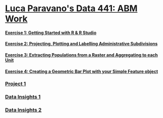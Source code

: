 # [Luca Paravano's Data 441: ABM Work](https://ly-paravano.github.io/ABM/)

#### [Exercise 1: Getting Started with R & R Studio](Exercise1.md)
#### [Exercise 2: Projecting, Plotting and Labelling Administrative Subdivisions](Exercise2.md)
#### [Exercise 3: Extracting Populations from a Raster and Aggregating to each Unit](Exercise3.md)
#### [Exercise 4: Creating a Geometric Bar Plot with your Simple Feature object](Exercise4.md)

### [Project 1](Project1.md)
### [Data Insights 1](DI1.md)
### [Data Insights 2 ](DS2.md)


